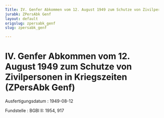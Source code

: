 ```yaml
---
Title: IV. Genfer Abkommen vom 12. August 1949 zum Schutze von Zivilpersonen in Kriegszeiten
jurabk: ZPersAbk Genf
layout: default
origslug: zpersabk_genf
slug: zpersabk_genf

---
```


# IV. Genfer Abkommen vom 12. August 1949 zum Schutze von Zivilpersonen in Kriegszeiten (ZPersAbk Genf)

Ausfertigungsdatum
:   1949-08-12

Fundstelle
:   BGBl II: 1954, 917

